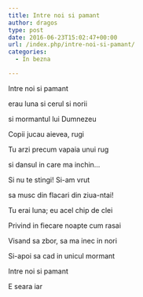 ```yaml
---
title: Intre noi si pamant
author: dragos
type: post
date: 2016-06-23T15:02:47+00:00
url: /index.php/intre-noi-si-pamant/
categories:
  - In bezna

---
```

Intre noi si pamant
  
erau luna si cerul si norii
  
si mormantul lui Dumnezeu

Copii jucau aievea, rugi

Tu arzi precum vapaia unui rug
  
si dansul in care ma inchin&#8230;
  
Si nu te stingi! Si-am vrut
  
sa musc din flacari din ziua-ntai!

Tu erai luna; eu acel chip de clei
  
Privind in fiecare noapte cum rasai
  
Visand sa zbor, sa ma inec in nori
  
Si-apoi sa cad in unicul mormant

Intre noi si pamant
  
E seara iar
